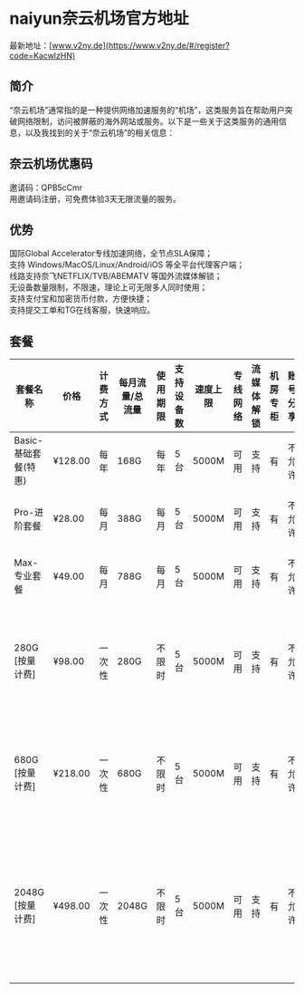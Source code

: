 # naiyun奈云机场官方地址
最新地址：[www.v2ny.de](https://www.v2ny.de/#/register?code=KacwlzHN)
## 简介
“奈云机场”通常指的是一种提供网络加速服务的“机场”，这类服务旨在帮助用户突破网络限制，访问被屏蔽的海外网站或服务。以下是一些关于这类服务的通用信息，以及我找到的关于“奈云机场”的相关信息：
## 奈云机场优惠码
邀请码：QPB5cCmr  
用邀请码注册，可免费体验3天无限流量的服务。
## 优势
国际Global Accelerator专线加速网络，全节点SLA保障；  
支持 Windows/MacOS/Linux/Android/iOS 等全平台代理客户端；  
线路支持奈飞NETFLIX/TVB/ABEMATV 等国外流媒体解锁；  
无设备数量限制，不限速，理论上可无限多人同时使用；  
支持支付宝和加密货币付款，方便快捷；  
支持提交工单和TG在线客服，快速响应。
## 套餐
| 套餐名称          | 价格        | 计费方式   | 每月流量/总流量 | 使用期限     | 支持设备数 | 速度上限      | 专线网络 | 流媒体解锁 | 机房专柜 | 账号分享 | 备注                 |
| --------------- | ----------- | -------- | ------------- | -------- | -------- | ----------- | -------- | -------- | -------- | -------- | -------------------- |
| Basic-基础套餐(特惠) | ¥128.00     | 每年     | 168G          | 每年     | 5台      | 5000M       | 可用     | 支持     | 有       | 不允许   | 订单日自动重置         |
| Pro-进阶套餐      | ¥28.00      | 每月     | 388G          | 每月     | 5台      | 5000M       | 可用     | 支持     | 有       | 不允许   | 订单日自动重置         |
| Max-专业套餐      | ¥49.00      | 每月     | 788G          | 每月     | 5台      | 5000M       | 可用     | 支持     | 有       | 不允许   | 订单日自动重置         |
| 280G [按量计费]   | ¥98.00      | 一次性   | 280G          | 不限时    | 5台      | 5000M       | 可用     | 支持     | 有       | 不允许   | 流量用完为止，多次购买无法叠加 |
| 680G [按量计费]   | ¥218.00     | 一次性   | 680G          | 不限时    | 5台      | 5000M       | 可用     | 支持     | 有       | 不允许   | 流量用完为止，多次购买无法叠加 |
| 2048G [按量计费]  | ¥498.00     | 一次性   | 2048G         | 不限时    | 5台      | 5000M       | 可用     | 支持     | 有       | 不允许   | 流量用完为止，多次购买无法叠加，即将售罄 |

